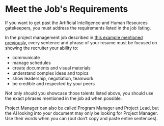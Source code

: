 # Meet the Job's Requirements

If you want to get past the Artificial Intelligence and Human Resources gatekeepers, you must address the requirements listed in the job listing. 

In the project management job described in [this example mentioned previously](/resume/job-requirements.html#an-example-job-ad), every sentence and phrase of your resume must be focused on showing the recruiter your ability to:
- communicate
- manage schedules
- create documents and visual materials
- understand complex ideas and topics
- show leadership, negotiation, teamwork
- be credible and respected by your peers

Not only should you showcase those talents listed above, you should use the exact phrases mentioned in the job ad when possible. 

Project Manager can also be called Program Manager and Project Lead, but the AI looking into your document may only be looking for Project Manager. Use their words when you can (but don’t copy and paste entire sentences).
